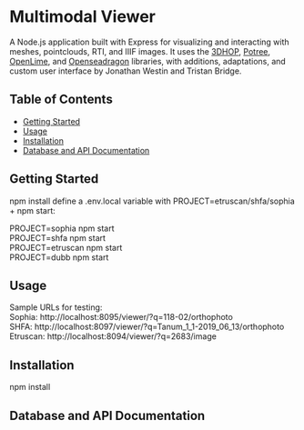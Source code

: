 # Multimodal Viewer
A Node.js application built with Express for visualizing and interacting with meshes, pointclouds, RTI, and IIIF images. It uses the <a href="https://3dhop.net">3DHOP</a>, <a href="https://github.com/potree/potree">Potree</a>, <a href="https://github.com/cnr-isti-vclab/openlime">OpenLime</a>, and <a href="https://openseadragon.github.io">Openseadragon</a> libraries, with additions, adaptations, and custom user interface by Jonathan Westin and Tristan Bridge.



## Table of Contents
- [Getting Started](#getting-started)
- [Usage](#usage)
- [Installation](#installation)
- [Database and API Documentation](#database-and-api-documentation)

## Getting Started

npm install
define a .env.local variable with PROJECT=etruscan/shfa/sophia + npm start:  

PROJECT=sophia npm start  
PROJECT=shfa npm start  
PROJECT=etruscan npm start  
PROJECT=dubb npm start  

## Usage

Sample URLs for testing:  
Sophia: http://localhost:8095/viewer/?q=118-02/orthophoto   
SHFA: http://localhost:8097/viewer/?q=Tanum_1_1-2019_06_13/orthophoto  
Etruscan: http://localhost:8094/viewer/?q=2683/image  

## Installation

npm install

## Database and API Documentation




